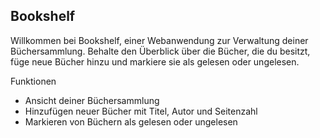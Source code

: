 ## Bookshelf

Willkommen bei Bookshelf, einer Webanwendung zur Verwaltung deiner Büchersammlung. 
Behalte den Überblick über die Bücher, die du besitzt, füge neue Bücher hinzu und markiere sie als gelesen oder ungelesen.

Funktionen

- Ansicht deiner Büchersammlung
- Hinzufügen neuer Bücher mit Titel, Autor und Seitenzahl
- Markieren von Büchern als gelesen oder ungelesen